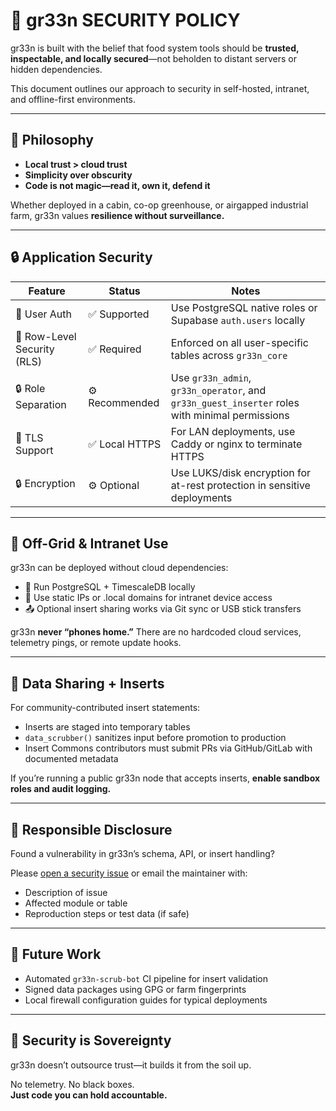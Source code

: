 # 🔐 gr33n SECURITY POLICY

gr33n is built with the belief that food system tools should be **trusted, inspectable, and locally secured**—not beholden to distant servers or hidden dependencies.

This document outlines our approach to security in self-hosted, intranet, and offline-first environments.

---

## 🧭 Philosophy

- **Local trust > cloud trust**
- **Simplicity over obscurity**
- **Code is not magic—read it, own it, defend it**

Whether deployed in a cabin, co-op greenhouse, or airgapped industrial farm, gr33n values **resilience without surveillance.**

---

## 🔒 Application Security

| Feature | Status | Notes |
|--------|--------|-------|
| 🔐 User Auth | ✅ Supported | Use PostgreSQL native roles or Supabase `auth.users` locally |
| 🔑 Row-Level Security (RLS) | ✅ Required | Enforced on all user-specific tables across `gr33n_core` |
| 🔒 Role Separation | ⚙️ Recommended | Use `gr33n_admin`, `gr33n_operator`, and `gr33n_guest_inserter` roles with minimal permissions |
| 🔁 TLS Support | ✅ Local HTTPS | For LAN deployments, use Caddy or nginx to terminate HTTPS |
| 🔒 Encryption | ⚙️ Optional | Use LUKS/disk encryption for at-rest protection in sensitive deployments |

---

## 🛜 Off-Grid & Intranet Use

gr33n can be deployed without cloud dependencies:

- 💾 Run PostgreSQL + TimescaleDB locally
- 📡 Use static IPs or .local domains for intranet device access
- 📤 Optional insert sharing works via Git sync or USB stick transfers

gr33n **never “phones home.”** There are no hardcoded cloud services, telemetry pings, or remote update hooks.

---

## 🚨 Data Sharing + Inserts

For community-contributed insert statements:

- Inserts are staged into temporary tables
- `data_scrubber()` sanitizes input before promotion to production
- Insert Commons contributors must submit PRs via GitHub/GitLab with documented metadata

If you’re running a public gr33n node that accepts inserts, **enable sandbox roles and audit logging.**

---

## 🤝 Responsible Disclosure

Found a vulnerability in gr33n’s schema, API, or insert handling?

Please [open a security issue](https://github.com/YOUR_REPO/security) or email the maintainer with:
- Description of issue
- Affected module or table
- Reproduction steps or test data (if safe)

---

## 🧱 Future Work

- Automated `gr33n-scrub-bot` CI pipeline for insert validation
- Signed data packages using GPG or farm fingerprints
- Local firewall configuration guides for typical deployments

---

## 🧬 Security is Sovereignty

gr33n doesn’t outsource trust—it builds it from the soil up.

No telemetry. No black boxes.  
**Just code you can hold accountable.**
